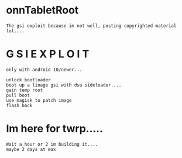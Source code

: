 # onnTabletRoot
```
The gsi exploit because im not well, posting copyrighted material lol....
```
# G S I  E X P L O I T
```
only with android 10/newer...

unlock bootloader
boot up a linage gsi with dsu sideloader....
gain temp root
pull boot
use magisk to patch image
flash back
```
# Im here for twrp.....
```
Wait a hour or 2 im building it....
maybe 2 days at max
```

